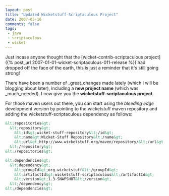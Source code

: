 ```yaml
---
layout: post
title: "Updated Wicketstuff-Scriptaculous Project"
date: 2007-05-16
comments: false
tags:
 - java
 - scriptaculous
 - wicket
---
```


Just incase anyone thought that the [wicket-contrib-scriptaculous project]({% post_url 2007-01-01-wicket-scriptaculous-011-release %}) had dropped off the face of the earth, this is just a reminder that it's still going strong!



There have been a number of _great_changes made lately (which I will be blogging about later), including a **new project name** (which was _much_needed). I now give you the **wicketstuff-scriptaculous project**.



For those maven users out there, you can start using the _bleeding edge_ development version by pointing to the wicketstuff maven repository and adding the wicketstuff-scriptaculous dependency as follows:



```xml
&lt;repositories&gt;
  &lt;repository&gt;
    &lt;id&gt;wicket-stuff-repository&lt;/id&gt;
    &lt;name&gt;Wicket-Stuff Repository&lt;/name&gt;
    &lt;url&gt;http://www.wicketstuff.org/maven/repository/&lt;/url&gt;
  &lt;/repository&gt;
&lt;/repositories&gt;

&lt;dependencies&gt;
  &lt;dependency&gt;
    &lt;groupId&gt;org.wicketstuff&lt;/groupId&gt;
    &lt;artifactId&gt;wicketstuff-scriptaculous&lt;/artifactId&gt;
    &lt;version&gt;1.3-SNAPSHOT&lt;/version&gt;
  &lt;/dependency&gt;
&lt;/dependencies&gt;
```
